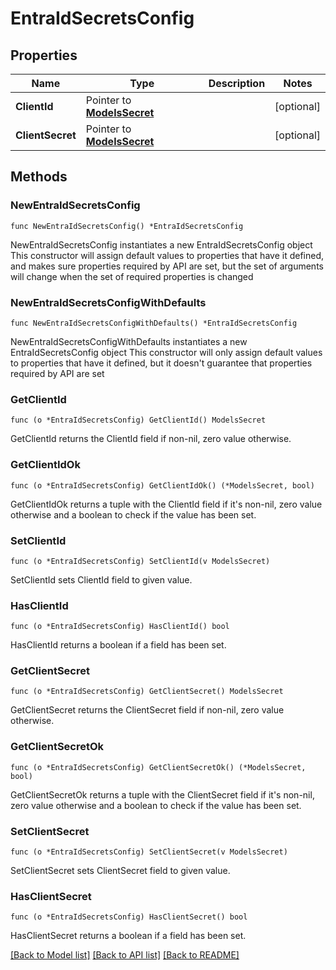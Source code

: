 # EntraIdSecretsConfig

## Properties

Name | Type | Description | Notes
------------ | ------------- | ------------- | -------------
**ClientId** | Pointer to [**ModelsSecret**](ModelsSecret.md) |  | [optional] 
**ClientSecret** | Pointer to [**ModelsSecret**](ModelsSecret.md) |  | [optional] 

## Methods

### NewEntraIdSecretsConfig

`func NewEntraIdSecretsConfig() *EntraIdSecretsConfig`

NewEntraIdSecretsConfig instantiates a new EntraIdSecretsConfig object
This constructor will assign default values to properties that have it defined,
and makes sure properties required by API are set, but the set of arguments
will change when the set of required properties is changed

### NewEntraIdSecretsConfigWithDefaults

`func NewEntraIdSecretsConfigWithDefaults() *EntraIdSecretsConfig`

NewEntraIdSecretsConfigWithDefaults instantiates a new EntraIdSecretsConfig object
This constructor will only assign default values to properties that have it defined,
but it doesn't guarantee that properties required by API are set

### GetClientId

`func (o *EntraIdSecretsConfig) GetClientId() ModelsSecret`

GetClientId returns the ClientId field if non-nil, zero value otherwise.

### GetClientIdOk

`func (o *EntraIdSecretsConfig) GetClientIdOk() (*ModelsSecret, bool)`

GetClientIdOk returns a tuple with the ClientId field if it's non-nil, zero value otherwise
and a boolean to check if the value has been set.

### SetClientId

`func (o *EntraIdSecretsConfig) SetClientId(v ModelsSecret)`

SetClientId sets ClientId field to given value.

### HasClientId

`func (o *EntraIdSecretsConfig) HasClientId() bool`

HasClientId returns a boolean if a field has been set.

### GetClientSecret

`func (o *EntraIdSecretsConfig) GetClientSecret() ModelsSecret`

GetClientSecret returns the ClientSecret field if non-nil, zero value otherwise.

### GetClientSecretOk

`func (o *EntraIdSecretsConfig) GetClientSecretOk() (*ModelsSecret, bool)`

GetClientSecretOk returns a tuple with the ClientSecret field if it's non-nil, zero value otherwise
and a boolean to check if the value has been set.

### SetClientSecret

`func (o *EntraIdSecretsConfig) SetClientSecret(v ModelsSecret)`

SetClientSecret sets ClientSecret field to given value.

### HasClientSecret

`func (o *EntraIdSecretsConfig) HasClientSecret() bool`

HasClientSecret returns a boolean if a field has been set.


[[Back to Model list]](../README.md#documentation-for-models) [[Back to API list]](../README.md#documentation-for-api-endpoints) [[Back to README]](../README.md)


